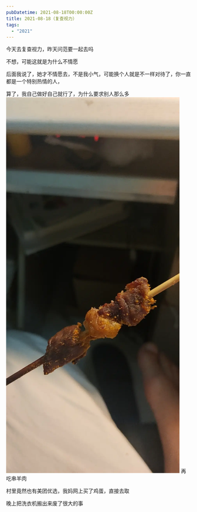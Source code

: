 ```yaml
---
pubDatetime: 2021-08-18T00:00:00Z
title: 2021-08-18（复查视力）
tags:
  - "2021"
---
```


今天去复查视力，昨天问范要一起去吗

不想，可能这就是为什么不情愿

后面我说了，她才不情愿去，不是我小气，可能换个人就是不一样对待了，你一直都是一个特别热情的人，

算了，我自己做好自己就行了，为什么要求别人那么多
![](../../img/6904315-77f61c8c868d04d3.jpg)
再吃串羊肉

村里竟然也有美团优选，我妈网上买了鸡蛋，直接去取

晚上把洗衣机搬出来废了很大的事

